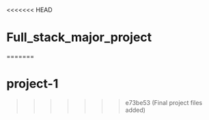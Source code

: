 <<<<<<< HEAD
# Full_stack_major_project
=======
# project-1
>>>>>>> e73be53 (Final project files added)
